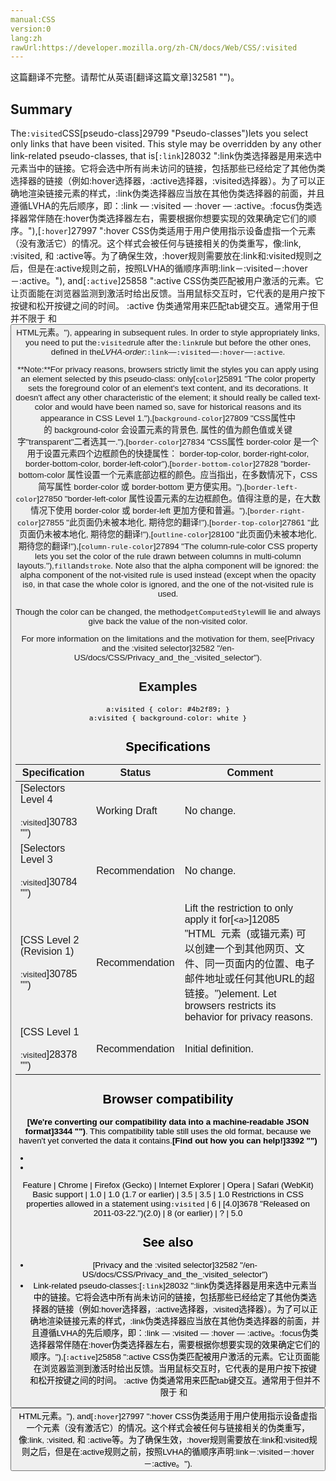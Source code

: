 ```yaml
---
manual:CSS
version:0
lang:zh
rawUrl:https://developer.mozilla.org/zh-CN/docs/Web/CSS/:visited
---
```




这篇翻译不完整。请帮忙从英语[翻译这篇文章]32581 "")。





## Summary<a name="Summary"></a>


The`:visited`CSS[pseudo-class]29799 "Pseudo-classes")lets you select only links that have been visited. This style may be overridden by any other link-related pseudo-classes, that is[`:link`]28032 ":link伪类选择器是用来选中元素当中的链接。它将会选中所有尚未访问的链接，包括那些已经给定了其他伪类选择器的链接（例如:hover选择器，:active选择器，:visited选择器）。为了可以正确地渲染链接元素的样式，:link伪类选择器应当放在其他伪类选择器的前面，并且遵循LVHA的先后顺序，即：:link — :visited — :hover — :active。:focus伪类选择器常伴随在:hover伪类选择器左右，需要根据你想要实现的效果确定它们的顺序。"),[`:hover`]27997 ":hover CSS伪类适用于用户使用指示设备虚指一个元素（没有激活它）的情况。这个样式会被任何与链接相关的伪类重写，像:link, :visited, 和 :active等。为了确保生效，:hover规则需要放在:link和:visited规则之后，但是在:active规则之前，按照LVHA的循顺序声明:link－:visited－:hover－:active。"), and[`:active`]25858 ":active CSS伪类匹配被用户激活的元素。它让页面能在浏览器监测到激活时给出反馈。当用鼠标交互时，它代表的是用户按下按键和松开按键之间的时间。 :active 伪类通常用来匹配tab键交互。通常用于但并不限于 <a> 和 <button> HTML元素。"), appearing in subsequent rules. In order to style appropriately links, you need to put the`:visited`rule after the`:link`rule but before the other ones, defined in the*LVHA-order*:`:link`—`:visited`—`:hover`—`:active`.



**Note:**For privacy reasons, browsers strictly limit the styles you can apply using an element selected by this pseudo-class: only[`color`]25891 "The color property sets the foreground color of an element's text content, and its decorations. It doesn't affect any other characteristic of the element; it should really be called text-color and would have been named so, save for historical reasons and its appearance in CSS Level 1."),[`background-color`]27809 "CSS属性中的 background-color 会设置元素的背景色, 属性的值为颜色值或关键字"transparent"二者选其一."),[`border-color`]27834 "CSS属性 border-color 是一个用于设置元素四个边框颜色的快捷属性： border-top-color, border-right-color, border-bottom-color, border-left-color"),[`border-bottom-color`]27828 "border-bottom-color 属性设置一个元素底部边框的颜色。应当指出，在多数情况下，CSS 简写属性 border-color 或 border-bottom 更方便实用。"),[`border-left-color`]27850 "border-left-color 属性设置元素的左边框颜色。值得注意的是，在大数情况下使用 border-color 或 border-left 更加方便和普遍。"),[`border-right-color`]27855 "此页面仍未被本地化, 期待您的翻译!"),[`border-top-color`]27861 "此页面仍未被本地化, 期待您的翻译!"),[`outline-color`]28100 "此页面仍未被本地化, 期待您的翻译!"),[`column-rule-color`]27894 "The column-rule-color CSS property lets you set the color of the rule drawn between columns in multi-column layouts."),`fill`and`stroke`. Note also that the alpha component will be ignored: the alpha component of the not-visited rule is used instead (except when the opacity is`0`, in that case the whole color is ignored, and the one of the not-visited rule is used.



Though the color can be changed, the method`getComputedStyle`will lie and always give back the value of the non-visited color.



For more information on the limitations and the motivation for them, see[Privacy and the :visited selector]32582 "/en-US/docs/CSS/Privacy_and_the_:visited_selector").



## Examples<a name="Examples"></a>

```
a:visited { color: #4b2f89; }
a:visited { background-color: white }
```

## Specifications<a name="Specifications"></a>

Specification | Status | Comment 
 ---  |  ---  |  ---  | 
[Selectors Level 4<br></br><small>:visited</small>]30783 "") | Working Draft | No change. 
[Selectors Level 3<br></br><small>:visited</small>]30784 "") | Recommendation | No change. 
[CSS Level 2 (Revision 1)<br></br><small>:visited</small>]30785 "") | Recommendation | Lift the restriction to only apply it for[`<a>`]12085 "HTML <a> 元素  (或锚元素) 可以创建一个到其他网页、文件、同一页面内的位置、电子邮件地址或任何其他URL的超链接。")element. Let browsers restricts its behavior for privacy reasons. 
[CSS Level 1<br></br><small>:visited</small>]28378 "") | Recommendation | Initial definition. 


## Browser compatibility<a name="Browser_compatibility"></a>


**[We&#39;re converting our compatibility data into a machine-readable JSON format]3344 "")**. This compatibility table still uses the old format, because we haven&#39;t yet converted the data it contains.**[Find out how you can help!]3392 "")**


* 
* 

Feature | Chrome | Firefox (Gecko) | Internet Explorer | Opera | Safari (WebKit) 
Basic support | 1.0 | 1.0 (1.7 or earlier) | 3.5 | 3.5 | 1.0 
Restrictions in CSS properties allowed in a statement using`:visited` | 6 | [4.0]3678 "Released on 2011-03-22.")(2.0) | 8 (or earlier) | ? | 5.0 




## See also<a name="See_also"></a>

* [Privacy and the :visited selector]32582 "/en-US/docs/CSS/Privacy_and_the_:visited_selector")
* Link-related pseudo-classes:[`:link`]28032 ":link伪类选择器是用来选中元素当中的链接。它将会选中所有尚未访问的链接，包括那些已经给定了其他伪类选择器的链接（例如:hover选择器，:active选择器，:visited选择器）。为了可以正确地渲染链接元素的样式，:link伪类选择器应当放在其他伪类选择器的前面，并且遵循LVHA的先后顺序，即：:link — :visited — :hover — :active。:focus伪类选择器常伴随在:hover伪类选择器左右，需要根据你想要实现的效果确定它们的顺序。"),[`:active`]25858 ":active CSS伪类匹配被用户激活的元素。它让页面能在浏览器监测到激活时给出反馈。当用鼠标交互时，它代表的是用户按下按键和松开按键之间的时间。 :active 伪类通常用来匹配tab键交互。通常用于但并不限于 <a> 和 <button> HTML元素。"), and[`:hover`]27997 ":hover CSS伪类适用于用户使用指示设备虚指一个元素（没有激活它）的情况。这个样式会被任何与链接相关的伪类重写，像:link, :visited, 和 :active等。为了确保生效，:hover规则需要放在:link和:visited规则之后，但是在:active规则之前，按照LVHA的循顺序声明:link－:visited－:hover－:active。").



